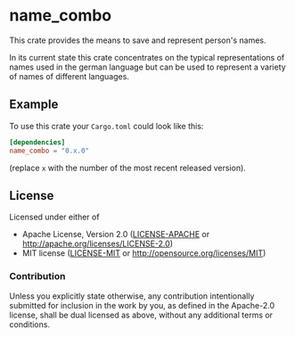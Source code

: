 # name_combo

This crate provides the means to save and represent person's names.

In its current state this crate concentrates on the typical representations of names used in the german language but can be used to represent a variety of names of different languages.


## Example

To use this crate your `Cargo.toml` could look like this:

```toml
[dependencies]
name_combo = "0.x.0"
```

(replace `x` with the number of the most recent released version).


## License

Licensed under either of

* Apache License, Version 2.0 ([LICENSE-APACHE](LICENSE-APACHE) or http://apache.org/licenses/LICENSE-2.0)
* MIT license ([LICENSE-MIT](LICENSE-MIT) or http://opensource.org/licenses/MIT)


### Contribution

Unless you explicitly state otherwise, any contribution intentionally submitted for inclusion in the work by you, as defined in the Apache-2.0 license, shall be dual licensed as above, without any additional terms or conditions.
